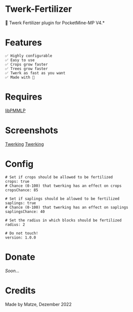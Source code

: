 # Twerk-Fertilizer
🌱 Twerk Fertilizer plugin for PocketMine-MP V4.* 

# Features

```
✅️ Highly configurable
✅️ Easy to use
✅️ Crops grow faster
✅️ Trees grow faster
✅️ Twerk as fast as you want
✅️ Made with 💖
```

# Requires

[libPMMLP](https://github.com/PMMLP/libPMMLP)

# Screenshots

[Twerking](https://github.com/PMMLP/Twerk-Fertilizer/blob/V1.0.0/images/twearking_front.png)
[Twerking](https://github.com/PMMLP/Twerk-Fertilizer/blob/V1.0.0/images/twearking_back.png)

# Config

```
# Set if crops should be allowed to be fertilized
crops: true
# Chance (0-100) that twerking has an effect on crops
cropsChance: 85

# Set if saplings should be allowed to be fertilized
saplings: true
# Chance (0-100) that twerking has an effect on saplings
saplingsChance: 40

# Set the radius in which blocks should be fertilized
radius: 2

# Do not touch!
version: 1.0.0

```

# Donate

_Soon..._

# Credits
Made by Matze, Dezember 2022